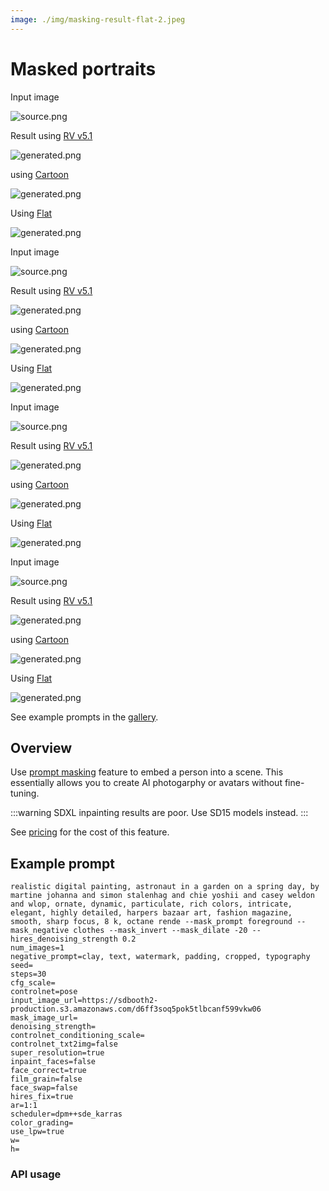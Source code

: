 ```yaml
---
image: ./img/masking-result-flat-2.jpeg
---
```


# Masked portraits

<div style={{ display: "grid", 'grid-template-columns': '1fr 1fr 1fr 1fr', gap: '1.5rem' }}>
<div>
<figcaption>Input image</figcaption>

![source.png](./img/masking-input-1.jpg)
</div>

<div>
<figcaption>Result using <a href="https://www.astria.ai/gallery/tunes/690204/prompts">RV v5.1</a></figcaption>

![generated.png](./img/masking-result-1.jpeg)
</div>

<div>
<figcaption>using <a href="https://www.astria.ai/gallery/tunes/636337/prompts">Cartoon</a></figcaption>

![generated.png](./img/masking-result-art-1.jpeg)
</div>

<div>
<figcaption>Using <a href="https://www.astria.ai/gallery/tunes/623021/prompts">Flat</a></figcaption>

![generated.png](./img/masking-result-flat-1.jpeg)
</div>

</div>

<div style={{ display: "grid", 'grid-template-columns': '1fr 1fr 1fr 1fr', gap: '1.5rem' }}>
<div>
<figcaption>Input image</figcaption>

![source.png](./img/masking-input-2.jpg)
</div>

<div>
<figcaption>Result using <a href="https://www.astria.ai/gallery/tunes/690204/prompts">RV v5.1</a></figcaption>

![generated.png](./img/masking-result-2.jpeg)
</div>

<div>
<figcaption>using <a href="https://www.astria.ai/gallery/tunes/636337/prompts">Cartoon</a></figcaption>

![generated.png](./img/masking-result-art-2.jpeg)
</div>

<div>
<figcaption>Using <a href="https://www.astria.ai/gallery/tunes/623021/prompts">Flat</a></figcaption>

![generated.png](./img/masking-result-flat-2.jpeg)
</div>

</div>

<div style={{ display: "grid", 'grid-template-columns': '1fr 1fr 1fr 1fr', gap: '1.5rem' }}>
<div>
<figcaption>Input image</figcaption>

![source.png](./img/masking-input-3.jpg)
</div>

<div>
<figcaption>Result using <a href="https://www.astria.ai/gallery/tunes/690204/prompts">RV v5.1</a></figcaption>

![generated.png](./img/masking-result-3.jpeg)
</div>

<div>
<figcaption>using <a href="https://www.astria.ai/gallery/tunes/636337/prompts">Cartoon</a></figcaption>

![generated.png](./img/masking-result-art-3.jpeg)
</div>

<div>
<figcaption>Using <a href="https://www.astria.ai/gallery/tunes/623021/prompts">Flat</a></figcaption>

![generated.png](./img/masking-result-flat-3.jpeg)
</div>

</div>

<div style={{ display: "grid", 'grid-template-columns': '1fr 1fr 1fr 1fr', gap: '1.5rem' }}>
<div>
<figcaption>Input image</figcaption>

![source.png](./img/masking-input-4.jpg)
</div>

<div>
<figcaption>Result using <a href="https://www.astria.ai/gallery/tunes/690204/prompts">RV v5.1</a></figcaption>

![generated.png](./img/masking-result-4.jpeg)
</div>

<div>
<figcaption>using <a href="https://www.astria.ai/gallery/tunes/636337/prompts">Cartoon</a></figcaption>

![generated.png](./img/masking-result-art-4.jpeg)
</div>

<div>
<figcaption>Using <a href="https://www.astria.ai/gallery/tunes/623021/prompts">Flat</a></figcaption>

![generated.png](./img/masking-result-flat-4.jpeg)
</div>

</div>

See example prompts in the [gallery](https://www.astria.ai/gallery?text=mask_prompt).

## Overview

Use [prompt masking](/docs/features/prompt-masking) feature to embed a person into a scene.
This essentially allows you to create AI photogarphy or avatars without fine-tuning.

:::warning
SDXL inpainting results are poor. Use SD15 models instead.
:::

See [pricing](https://www.astria.ai/pricing) for the cost of this feature.


## Example prompt

```text
realistic digital painting, astronaut in a garden on a spring day, by martine johanna and simon stalenhag and chie yoshii and casey weldon and wlop, ornate, dynamic, particulate, rich colors, intricate, elegant, highly detailed, harpers bazaar art, fashion magazine, smooth, sharp focus, 8 k, octane rende --mask_prompt foreground --mask_negative clothes --mask_invert --mask_dilate -20 --hires_denoising_strength 0.2
num_images=1
negative_prompt=clay, text, watermark, padding, cropped, typography
seed=
steps=30
cfg_scale=
controlnet=pose
input_image_url=https://sdbooth2-production.s3.amazonaws.com/d6ff3soq5pok5tlbcanf599vkw06
mask_image_url=
denoising_strength=
controlnet_conditioning_scale=
controlnet_txt2img=false
super_resolution=true
inpaint_faces=false
face_correct=true
film_grain=false
face_swap=false
hires_fix=true
ar=1:1
scheduler=dpm++sde_karras
color_grading=
use_lpw=true
w=
h=
```


### API usage


